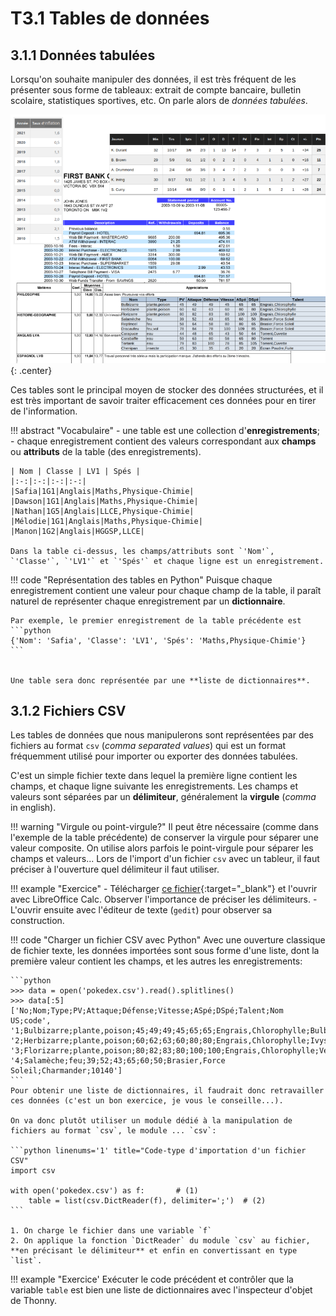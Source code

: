 # T3.1 Tables de données

## 3.1.1 Données tabulées

Lorsqu'on souhaite manipuler des données, il est très fréquent de les présenter sous forme de tableaux: extrait de compte bancaire, bulletin scolaire, statistiques sportives, etc.  On parle alors de *données tabulées*.

![](../images/donnees_tabulees.png){: .center} 


Ces tables sont le principal moyen de stocker des données structurées, et il est très important de savoir traiter efficacement ces données pour en tirer de l'information. 

!!! abstract "Vocabulaire"
    - une table est une collection d'**enregistrements**;
    - chaque enregistrement contient des valeurs correspondant aux **champs** ou **attributs** de la table (des enregistrements).

    | Nom | Classe | LV1 | Spés |
    |:-:|:-:|:-:|:-:|
    |Safia|1G1|Anglais|Maths,Physique-Chimie|
    |Dawson|1G1|Anglais|Maths,Physique-Chimie|
    |Nathan|1G5|Anglais|LLCE,Physique-Chimie|
    |Mélodie|1G1|Anglais|Maths,Physique-Chimie|
    |Manon|1G2|Anglais|HGGSP,LLCE|
   
    Dans la table ci-dessus, les champs/attributs sont `'Nom'`, `'Classe'`, `'LV1'` et `'Spés'` et chaque ligne est un enregistrement.


!!! code "Représentation des tables en Python"
    Puisque chaque enregistrement contient une valeur pour chaque champ de la table, il paraît naturel de représenter chaque enregistrement par un **dictionnaire**.
    
    Par exemple, le premier enregistrement de la table précédente est 
    ```python 
    {'Nom': 'Safia', 'Classe': 'LV1', 'Spés': 'Maths,Physique-Chimie'}
    ```
    
    
    Une table sera donc représentée par une **liste de dictionnaires**.

## 3.1.2 Fichiers CSV

Les tables de données que nous manipulerons sont représentées par des fichiers au format `csv` (*comma separated values*) qui est un format fréquemment utilisé pour importer ou exporter des données tabulées.

C'est un simple fichier texte dans lequel la première ligne contient les champs, et chaque ligne suivante les enregistrements. Les champs et valeurs sont séparées par un **délimiteur**, généralement la **virgule** (*comma* in english).

!!! warning "Virgule ou point-virgule?"
    Il peut être nécessaire (comme dans l'exemple de la table précédente) de conserver la virgule pour séparer une valeur composite. On utilise alors parfois le point-virgule pour séparer les champs et valeurs... 
    Lors de l'import d'un fichier `csv` avec un tableur, il faut préciser à l'ouverture quel délimiteur il faut utiliser. 

!!! example "Exercice"
    - Télécharger [ce fichier](../data/pokedex.csv){:target="_blank"}  et l'ouvrir avec LibreOffice Calc. Observer l'importance de préciser les délimiteurs.
    - L'ouvrir ensuite avec l'éditeur de texte (`gedit`) pour observer sa construction.


!!! code "Charger un fichier CSV avec Python"
    Avec une ouverture classique de fichier texte, les données importées sont sous forme d'une liste, dont la première valeur contient les champs, et les autres les enregistrements:

    ```python
    >>> data = open('pokedex.csv').read().splitlines()
    >>> data[:5]
    ['No;Nom;Type;PV;Attaque;Défense;Vitesse;ASpé;DSpé;Talent;Nom US;code', '1;Bulbizarre;plante,poison;45;49;49;45;65;65;Engrais,Chlorophylle;Bulbasaur;77140', '2;Herbizarre;plante,poison;60;62;63;60;80;80;Engrais,Chlorophylle;Ivysaur;67530', '3;Florizarre;plante,poison;80;82;83;80;100;100;Engrais,Chlorophylle;Venusaur;65357', '4;Salamèche;feu;39;52;43;65;60;50;Brasier,Force Soleil;Charmander;10140']
    ```
    Pour obtenir une liste de dictionnaires, il faudrait donc retravailler ces données (c'est un bon exercice, je vous le conseille...).

    On va donc plutôt utiliser un module dédié à la manipulation de fichiers au format `csv`, le module ... `csv`:

    ```python linenums='1' title="Code-type d'importation d'un fichier CSV"
    import csv

    with open('pokedex.csv') as f:       # (1)
        table = list(csv.DictReader(f), delimiter=';')  # (2)
    ```

    1. On charge le fichier dans une variable `f`
    2. On applique la fonction `DictReader` du module `csv` au fichier, **en précisant le délimiteur** et enfin en convertissant en type `list`.
    
!!! example "Exercice'
    Exécuter le code précédent et contrôler que la variable `table` est bien une liste de dictionnaires avec l'inspecteur d'objet de Thonny.